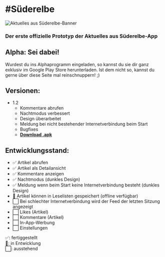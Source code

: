 # #Süderelbe
![Aktuelles aus Süderelbe-Banner](https://lh3.googleusercontent.com/lw24WmWONqyKCLO2XE-WDddQ3qhJJ_Rp8AAKqhmXq0OKDzmyH-_8ZZ7iYC9QlLDHtw)

### Der erste offizielle Prototyp der Aktuelles aus Süderelbe-App


## Alpha: Sei dabei!

Wurdest du ins Alphaprogramm eingeladen, so kannst du sie dir ganz exklusiv im Google Play Store herunterladen. Ist dem nicht so, kannst du gerne über diese Seite mal reinschnuppern! ;)

## **Versionen:**
* 1.2
  * Kommentare abrufen
  * Nachtmodus verbessert
  * Design überarbeitet
  * Meldung bei nicht bestehender Internetverbindung beim Start
  * Bugfixes
  * [**Download .apk**](https://github.com/AleXoTroN/aktuellesaussuederelbe/raw/master/android/app/release/app-release.apk)

## **Entwicklungsstand:**
- :white_check_mark: Artikel abrufen
- :white_check_mark: Artikel als Detailansicht
- :white_check_mark: Kommentare anzeigen
- :white_check_mark: Nachtmodus (dunkles Design)
- :white_check_mark: Meldung wenn beim Start keine Internetverbindung besteht (dunkles Design)
- :white_square_button: Artikel können in Leselisten gespeichert (offline verfügbar)
- :white_large_square: Bei schlechter Internetverbindung wird der Feed der letzten Sitzung angezeigt
- :white_large_square: Likes (Artikel)
- :white_large_square: Kommentare (Artikel)
- :white_large_square: In-App-Werbung
- :white_large_square: Einstellungen

:white_check_mark:: fertiggestellt\
:white_square_button:: in Entwicklung\
:white_large_square:: ausstehend
